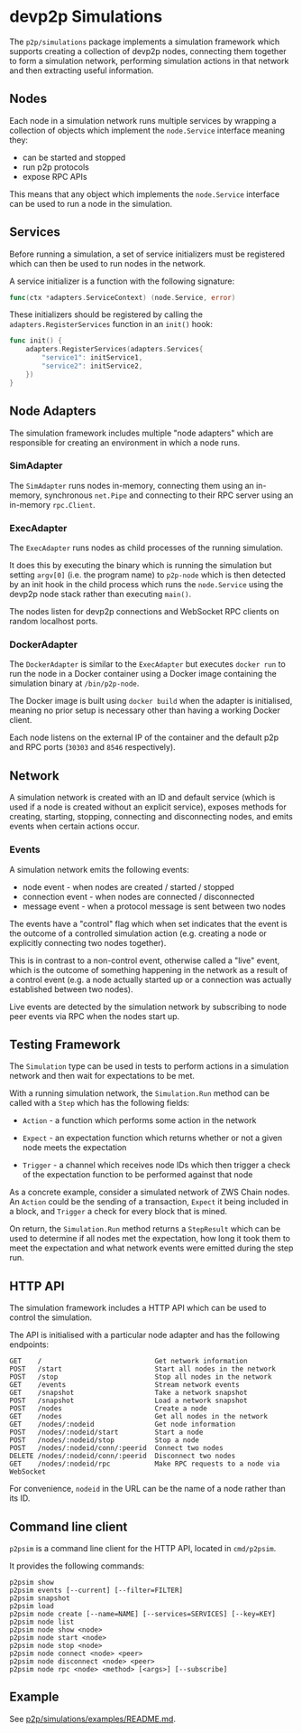 # devp2p Simulations

The `p2p/simulations` package implements a simulation framework which supports
creating a collection of devp2p nodes, connecting them together to form a
simulation network, performing simulation actions in that network and then
extracting useful information.

## Nodes

Each node in a simulation network runs multiple services by wrapping a collection
of objects which implement the `node.Service` interface meaning they:

* can be started and stopped
* run p2p protocols
* expose RPC APIs

This means that any object which implements the `node.Service` interface can be
used to run a node in the simulation.

## Services

Before running a simulation, a set of service initializers must be registered
which can then be used to run nodes in the network.

A service initializer is a function with the following signature:

```go
func(ctx *adapters.ServiceContext) (node.Service, error)
```

These initializers should be registered by calling the `adapters.RegisterServices`
function in an `init()` hook:

```go
func init() {
	adapters.RegisterServices(adapters.Services{
		"service1": initService1,
		"service2": initService2,
	})
}
```

## Node Adapters

The simulation framework includes multiple "node adapters" which are
responsible for creating an environment in which a node runs.

### SimAdapter

The `SimAdapter` runs nodes in-memory, connecting them using an in-memory,
synchronous `net.Pipe` and connecting to their RPC server using an in-memory
`rpc.Client`.

### ExecAdapter

The `ExecAdapter` runs nodes as child processes of the running simulation.

It does this by executing the binary which is running the simulation but
setting `argv[0]` (i.e. the program name) to `p2p-node` which is then
detected by an init hook in the child process which runs the `node.Service`
using the devp2p node stack rather than executing `main()`.

The nodes listen for devp2p connections and WebSocket RPC clients on random
localhost ports.

### DockerAdapter

The `DockerAdapter` is similar to the `ExecAdapter` but executes `docker run`
to run the node in a Docker container using a Docker image containing the
simulation binary at `/bin/p2p-node`.

The Docker image is built using `docker build` when the adapter is initialised,
meaning no prior setup is necessary other than having a working Docker client.

Each node listens on the external IP of the container and the default p2p and
RPC ports (`30303` and `8546` respectively).

## Network

A simulation network is created with an ID and default service (which is used
if a node is created without an explicit service), exposes methods for
creating, starting, stopping, connecting and disconnecting nodes, and emits
events when certain actions occur.

### Events

A simulation network emits the following events:

* node event       - when nodes are created / started / stopped
* connection event - when nodes are connected / disconnected
* message event    - when a protocol message is sent between two nodes

The events have a "control" flag which when set indicates that the event is the
outcome of a controlled simulation action (e.g. creating a node or explicitly
connecting two nodes together).

This is in contrast to a non-control event, otherwise called a "live" event,
which is the outcome of something happening in the network as a result of a
control event (e.g. a node actually started up or a connection was actually
established between two nodes).

Live events are detected by the simulation network by subscribing to node peer
events via RPC when the nodes start up.

## Testing Framework

The `Simulation` type can be used in tests to perform actions in a simulation
network and then wait for expectations to be met.

With a running simulation network, the `Simulation.Run` method can be called
with a `Step` which has the following fields:

* `Action` - a function which performs some action in the network

* `Expect` - an expectation function which returns whether or not a
    given node meets the expectation

* `Trigger` - a channel which receives node IDs which then trigger a check
    of the expectation function to be performed against that node

As a concrete example, consider a simulated network of ZWS Chain nodes. An
`Action` could be the sending of a transaction, `Expect` it being included in
a block, and `Trigger` a check for every block that is mined.

On return, the `Simulation.Run` method returns a `StepResult` which can be used
to determine if all nodes met the expectation, how long it took them to meet
the expectation and what network events were emitted during the step run.

## HTTP API

The simulation framework includes a HTTP API which can be used to control the
simulation.

The API is initialised with a particular node adapter and has the following
endpoints:

```
GET    /                            Get network information
POST   /start                       Start all nodes in the network
POST   /stop                        Stop all nodes in the network
GET    /events                      Stream network events
GET    /snapshot                    Take a network snapshot
POST   /snapshot                    Load a network snapshot
POST   /nodes                       Create a node
GET    /nodes                       Get all nodes in the network
GET    /nodes/:nodeid               Get node information
POST   /nodes/:nodeid/start         Start a node
POST   /nodes/:nodeid/stop          Stop a node
POST   /nodes/:nodeid/conn/:peerid  Connect two nodes
DELETE /nodes/:nodeid/conn/:peerid  Disconnect two nodes
GET    /nodes/:nodeid/rpc           Make RPC requests to a node via WebSocket
```

For convenience, `nodeid` in the URL can be the name of a node rather than its
ID.

## Command line client

`p2psim` is a command line client for the HTTP API, located in
`cmd/p2psim`.

It provides the following commands:

```
p2psim show
p2psim events [--current] [--filter=FILTER]
p2psim snapshot
p2psim load
p2psim node create [--name=NAME] [--services=SERVICES] [--key=KEY]
p2psim node list
p2psim node show <node>
p2psim node start <node>
p2psim node stop <node>
p2psim node connect <node> <peer>
p2psim node disconnect <node> <peer>
p2psim node rpc <node> <method> [<args>] [--subscribe]
```

## Example

See [p2p/simulations/examples/README.md](examples/README.md).
